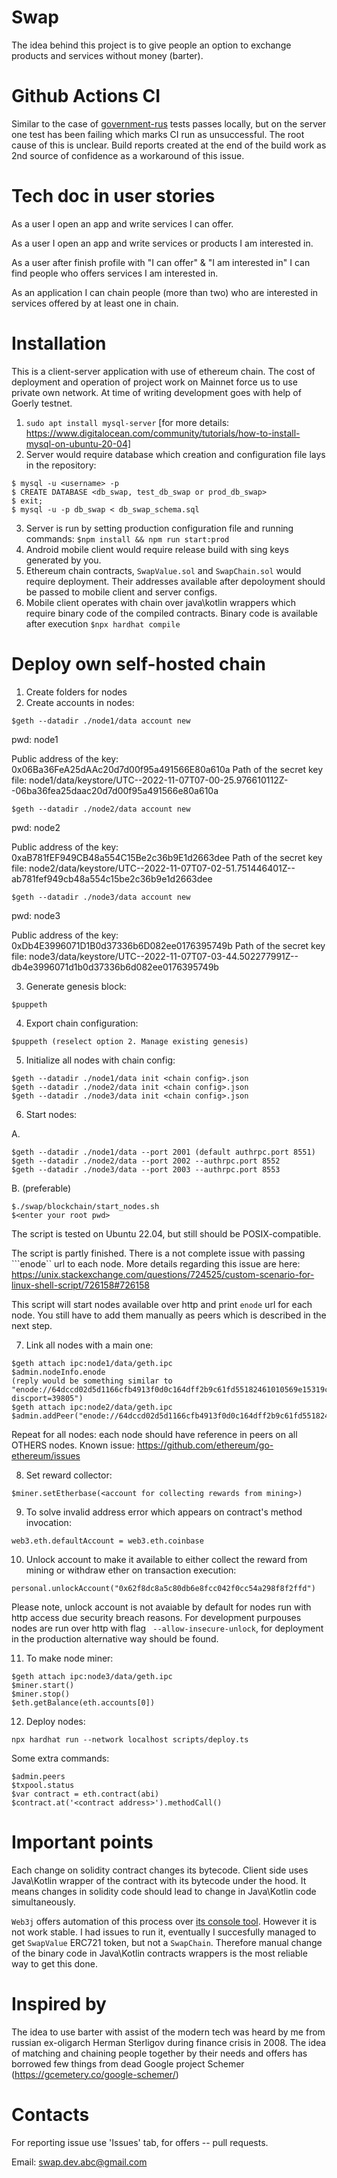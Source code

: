# Swap
The idea behind this project is to give people an option to exchange products and services without money (barter).  

# Github Actions CI
Similar to the case of <a href="https://github.com/Gelassen/government-rus">government-rus</a> tests passes locally, but on the server one test has been failing which marks CI run as unsuccessful. The root cause of this is unclear. Build reports created at the end of the build work as 2nd source of confidence as a workaround of this issue.  

# Tech doc in user stories
As a user I open an app and write services I can offer. 

As a user I open an app and write services or products I am interested in.

As a user after finish profile with "I can offer" & "I am interested in" I can find people who offers services I am interested in. 

As an application I can chain people (more than two) who are interested in services offered by at least one in chain. 

# Installation
This is a client-server application with use of ethereum chain. The cost of deployment and operation of project work on Mainnet force us to use private own network. At time of writing development goes with help of Goerly testnet. 

1. ```sudo apt install mysql-server``` [for more details: https://www.digitalocean.com/community/tutorials/how-to-install-mysql-on-ubuntu-20-04]
2. Server would require database which creation and configuration file lays in the repository:
```
$ mysql -u <username> -p
$ CREATE DATABASE <db_swap, test_db_swap or prod_db_swap>
$ exit;
$ mysql -u -p db_swap < db_swap_schema.sql
```
3. Server is run by setting production configuration file and running commands: ```$npm install && npm run start:prod```
4. Android mobile client would require release build with sing keys generated by you.
5. Ethereum chain contracts, ```SwapValue.sol``` and ```SwapChain.sol``` would require deployment. Their addresses available after depoloyment should be passed to mobile client and server configs.
6. Mobile client operates with chain over java\kotlin wrappers which require binary code of the compiled contracts. Binary code is available after execution ```$npx hardhat compile```

# Deploy own self-hosted chain
1. Create folders for nodes
2. Create accounts in nodes: 

```$geth --datadir ./node1/data account new```

pwd: node1

Public address of the key:   0x06Ba36FeA25dAAc20d7d00f95a491566E80a610a
Path of the secret key file: node1/data/keystore/UTC--2022-11-07T07-00-25.976610112Z--06ba36fea25daac20d7d00f95a491566e80a610a

```$geth --datadir ./node2/data account new```

pwd: node2

Public address of the key:   0xaB781fEF949CB48a554C15Be2c36b9E1d2663dee
Path of the secret key file: node2/data/keystore/UTC--2022-11-07T07-02-51.751446401Z--ab781fef949cb48a554c15be2c36b9e1d2663dee

```$geth --datadir ./node3/data account new```

pwd: node3

Public address of the key:   0xDb4E3996071D1B0d37336b6D082ee0176395749b
Path of the secret key file: node3/data/keystore/UTC--2022-11-07T07-03-44.502277991Z--db4e3996071d1b0d37336b6d082ee0176395749b

3. Generate genesis block:

```$puppeth```

4. Export chain configuration: 

```$puppeth (reselect option 2. Manage existing genesis)```

5. Initialize all nodes with chain config: 

```
$geth --datadir ./node1/data init <chain config>.json
$geth --datadir ./node2/data init <chain config>.json
$geth --datadir ./node3/data init <chain config>.json
```

6. Start nodes: 

A.
```
$geth --datadir ./node1/data --port 2001 (default authrpc.port 8551)
$geth --datadir ./node2/data --port 2002 --authrpc.port 8552
$geth --datadir ./node3/data --port 2003 --authrpc.port 8553
```
B. (preferable)
```
$./swap/blockchain/start_nodes.sh
$<enter your root pwd>
```
The script is tested on Ubuntu 22.04, but still should be POSIX-compatible. 

The script is partly finished. There is a not complete issue with passing ```enode`` url to each node. More details regarding this issue are here:
https://unix.stackexchange.com/questions/724525/custom-scenario-for-linux-shell-script/726158#726158

This script will start nodes available over http and print ```enode``` url for each node. You still have to add them manually as peers which is described in the next step.

7. Link all nodes with a main one: 

```
$geth attach ipc:node1/data/geth.ipc
$admin.nodeInfo.enode
(reply would be something similar to "enode://64dccd02d5d1166cfb4913f0d0c164dff2b9c61fd55182461010569e15319c7ff5cb4dc8b502e441c38c80ae1b42c2cc95c7e170ed973bb0353d766669c5447c@195.178.22.21:2001?discport=39805")
$geth attach ipc:node2/data/geth.ipc
$admin.addPeer("enode://64dccd02d5d1166cfb4913f0d0c164dff2b9c61fd55182461010569e15319c7ff5cb4dc8b502e441c38c80ae1b42c2cc95c7e170ed973bb0353d766669c5447c@127.0.0.1:2001")
```
Repeat for all nodes: each node should have reference in peers on all OTHERS nodes. Known issue: https://github.com/ethereum/go-ethereum/issues

8. Set reward collector:

```
$miner.setEtherbase(<account for collecting rewards from mining>)
```

9. To solve invalid address error which appears on contract's method invocation:
```
web3.eth.defaultAccount = web3.eth.coinbase
```

10. Unlock account to make it available to either collect the reward from mining or withdraw ether on transaction execution:
```
personal.unlockAccount("0x62f8dc8a5c80db6e8fcc042f0cc54a298f8f2ffd")
```

Please note, unlock account is not avaiable by default for nodes run with http access due security breach reasons. For development purpouses nodes are run over http with flag ``` --allow-insecure-unlock```, for deployment in the production alternative way should be found. 

11. To make node miner:

```
$geth attach ipc:node3/data/geth.ipc
$miner.start()
$miner.stop()
$eth.getBalance(eth.accounts[0])
```

12. Deploy nodes: 

```
npx hardhat run --network localhost scripts/deploy.ts
```

Some extra commands:
```
$admin.peers
$txpool.status
$var contract = eth.contract(abi)
$contract.at('<contract address>').methodCall()
```
# Important points 
Each change on solidity contract changes its bytecode. Client side uses Java\Kotlin wrapper of the contract with its bytecode under the hood. It means changes in solidity code should lead to change in Java\Kotlin code simultaneously. 

```Web3j``` offers automation of this process over <a href="https://docs.web3j.io/4.8.7/smart_contracts/construction_and_deployment/#solidity-smart-contract-wrappers">its console tool</a>. However it is not work stable. I had issues to run it, eventually I succesfully managed to get ```SwapValue``` ERC721 token, but not a ```SwapChain```. Therefore manual change of the binary code in Java\Kotlin contracts wrappers is the most reliable way to get this done. 

# Inspired by
The idea to use barter with assist of the modern tech was heard by me from russian ex-oligarch Herman Sterligov during finance crisis in 2008. The idea of matching and chaining people together by their needs and offers has borrowed few things from dead Google project Schemer (https://gcemetery.co/google-schemer/) 

# Contacts
For reporting issue use 'Issues' tab, for offers -- pull requests.

Email: swap.dev.abc@gmail.com
